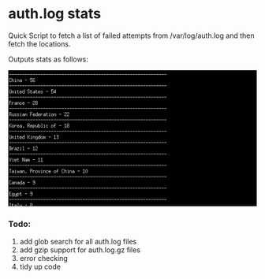 # auth.log stats

Quick Script to fetch a list of failed attempts from /var/log/auth.log and then fetch the locations.  

Outputs stats as follows:

![stats](https://github.com/yakamok/random-server-stuff/blob/master/stats/authlogs-ip-stats/iploc.png)

### Todo:

1. add glob search for all auth.log files  
2. add gzip support for auth.log.gz files  
3. error checking  
4. tidy up code  
